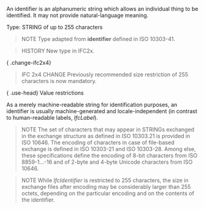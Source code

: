 An identifier is an alphanumeric string which allows an individual thing to be identified. It may not provide natural-language meaning.

<!-- end of short definition -->


Type: STRING of up to 255 characters

> NOTE Type adapted from **identifier** defined in ISO 10303-41.

> HISTORY New type in IFC2x.

{ .change-ifc2x4}
> IFC 2x4 CHANGE Previously recommended size restriction of 255 characters is now mandatory.

{ .use-head}
Value restrictions

As a merely machine-readable string for identification purposes, an identifier is usually machine-generated and locale-independent (in contrast to human-readable labels, _IfcLabel_).

> NOTE The set of characters that may appear in STRINGs exchanged in the exchange structure as defined in ISO 10303.21 is provided in ISO 10646. The encoding of characters in case of file-based exchange is defined in ISO 10303-21 and ISO 10303-28. Among else, these specifications define the encoding of 8-bit characters from ISO 8859-1...-16 and of 2-byte and 4-byte Unicode characters from ISO 10646.

> NOTE While _IfcIdentifier_ is restricted to 255 characters, the size in exchange files after encoding may be considerably larger than 255 octets, depending on the particular encoding and on the contents of the identifier.
